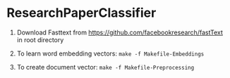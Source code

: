 # ResearchPaperClassifier

1. Download Fasttext from https://github.com/facebookresearch/fastText in root directory
2. To learn word embedding vectors:
	` make -f Makefile-Embeddings `

3. To create document vector:
	`make -f Makefile-Preprocessing	`
